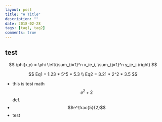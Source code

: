 ```yaml
---
layout: post
title: "A Title"
description: ""
date: 2018-02-28
tags: [tag1, tag2]
comments: true
---
```


## test

$$
\phi(x,y) = \phi \left(\sum_{i=1}^n x_ie_i, \sum_{j=1}^n y_je_j \right)
$$

$$
Eq1 = 1.23 * 5^5 * 5.3 \\
Eq2 = 3.21 * 2^2 * 3.5
$$



- this is test math $$e^2+2$$ def.
- $$e^\frac{5}{2}$$
- test
